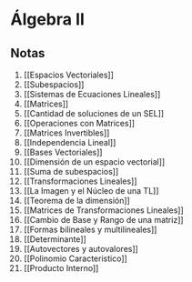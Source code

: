 # Álgebra II

## Notas
1. [[Espacios Vectoriales]]
2. [[Subespacios]]
3. [[Sistemas de Ecuaciones Lineales]]
4. [[Matrices]]
5. [[Cantidad de soluciones de un SEL]]
6. [[Operaciones con Matrices]]
7. [[Matrices Invertibles]]
8. [[Independencia Lineal]]
9. [[Bases Vectoriales]]
10. [[Dimensión de un espacio vectorial]]
11. [[Suma de subespacios]]
12. [[Transformaciones Lineales]]
13. [[La Imagen y el Núcleo de una TL]]
14. [[Teorema de la dimensión]]
15. [[Matrices de Transformaciones Lineales]]
16. [[Cambio de Base y Rango de una matriz]]
17. [[Formas bilineales y multilineales]]
18. [[Determinante]]
19. [[Autovectores y autovalores]]
20. [[Polinomio Caracteristico]]
21. [[Producto Interno]]
